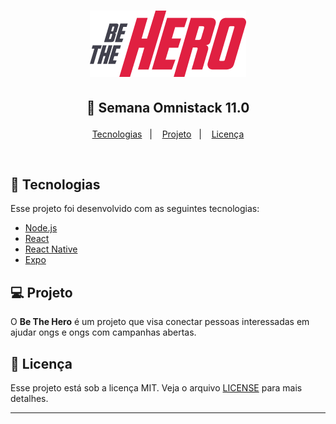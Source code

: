 <h1 align="center">
  <img alt="Be The Hero" title="GoBarber" src=".github/Logo.png" />
</h1>
<h2 align="center">

  🚀 Semana Omnistack 11.0
</h2>

<p align="center">
  <a href="#rocket-tecnologias">Tecnologias</a>&nbsp;&nbsp;&nbsp;|&nbsp;&nbsp;&nbsp;
  <a href="#-projeto">Projeto</a>&nbsp;&nbsp;&nbsp;|&nbsp;&nbsp;&nbsp; 
  <a href="#memo-licença">Licença</a>
</p>

<br>

## :rocket: Tecnologias

Esse projeto foi desenvolvido com as seguintes tecnologias:

- [Node.js](https://nodejs.org/en/)
- [React](https://reactjs.org)
- [React Native](https://facebook.github.io/react-native/)
- [Expo](https://expo.io/)



## 💻 Projeto

O **Be The Hero** é um projeto que visa conectar pessoas interessadas em ajudar ongs e ongs com campanhas abertas.


## :memo: Licença

Esse projeto está sob a licença MIT. Veja o arquivo [LICENSE](LICENSE.md) para mais detalhes.

---
